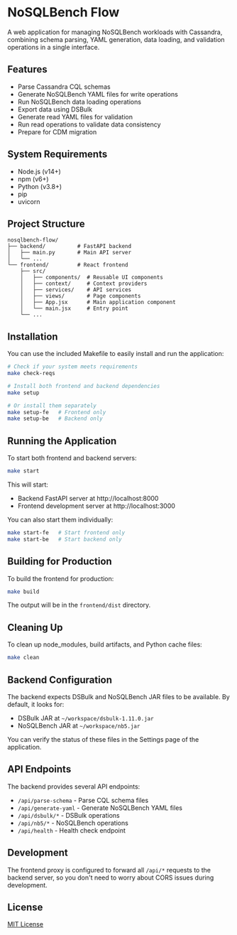 # NoSQLBench Flow

A web application for managing NoSQLBench workloads with Cassandra, combining schema parsing, YAML generation, data loading, and validation operations in a single interface.

## Features

- Parse Cassandra CQL schemas
- Generate NoSQLBench YAML files for write operations
- Run NoSQLBench data loading operations
- Export data using DSBulk
- Generate read YAML files for validation
- Run read operations to validate data consistency
- Prepare for CDM migration

## System Requirements

- Node.js (v14+)
- npm (v6+)
- Python (v3.8+)
- pip
- uvicorn

## Project Structure

```
nosqlbench-flow/
├── backend/          # FastAPI backend
│   ├── main.py       # Main API server
│   └── ...
└── frontend/         # React frontend
    ├── src/
    │   ├── components/  # Reusable UI components
    │   ├── context/     # Context providers
    │   ├── services/    # API services
    │   ├── views/       # Page components
    │   ├── App.jsx      # Main application component
    │   └── main.jsx     # Entry point
    └── ...
```

## Installation

You can use the included Makefile to easily install and run the application:

```bash
# Check if your system meets requirements
make check-reqs

# Install both frontend and backend dependencies
make setup

# Or install them separately
make setup-fe   # Frontend only
make setup-be   # Backend only
```

## Running the Application

To start both frontend and backend servers:

```bash
make start
```

This will start:
- Backend FastAPI server at http://localhost:8000
- Frontend development server at http://localhost:3000

You can also start them individually:

```bash
make start-fe   # Start frontend only
make start-be   # Start backend only
```

## Building for Production

To build the frontend for production:

```bash
make build
```

The output will be in the `frontend/dist` directory.

## Cleaning Up

To clean up node_modules, build artifacts, and Python cache files:

```bash
make clean
```

## Backend Configuration

The backend expects DSBulk and NoSQLBench JAR files to be available. By default, it looks for:

- DSBulk JAR at `~/workspace/dsbulk-1.11.0.jar`
- NoSQLBench JAR at `~/workspace/nb5.jar`

You can verify the status of these files in the Settings page of the application.

## API Endpoints

The backend provides several API endpoints:

- `/api/parse-schema` - Parse CQL schema files
- `/api/generate-yaml` - Generate NoSQLBench YAML files
- `/api/dsbulk/*` - DSBulk operations
- `/api/nb5/*` - NoSQLBench operations
- `/api/health` - Health check endpoint

## Development

The frontend proxy is configured to forward all `/api/*` requests to the backend server, so you don't need to worry about CORS issues during development.

## License

[MIT License](LICENSE)